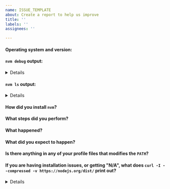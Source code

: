```yaml
---
name: ISSUE_TEMPLATE
about: Create a report to help us improve
title: ''
labels: ''
assignees: ''

---
```


<!-- Thank you for being interested in nvm! Please help us by filling out the following form if you‘re having trouble. If you have a feature request, or some other question, please feel free to clear out the form. Thanks! -->

#### Operating system and version:

#### `nvm debug` output:
<details>
<!-- do not delete the following blank line -->

```sh

```
</details>

#### `nvm ls` output:
<details>
<!-- do not delete the following blank line -->

```sh

```
</details>

#### How did you install `nvm`?
<!-- (e.g. install script in readme, Homebrew) -->

#### What steps did you perform?

#### What happened?

#### What did you expect to happen?

#### Is there anything in any of your profile files that modifies the `PATH`?
<!--  (e.g. `.bashrc`, `.bash_profile`, `.zshrc`, etc) -->

<!-- Please remove the following section if it does not apply to you -->
#### If you are having installation issues, or getting "N/A", what does `curl -I --compressed -v https://nodejs.org/dist/` print out?
<details>
<!-- do not delete the following blank line -->

```sh

```
</details>
